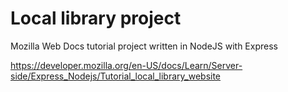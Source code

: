 # Local library project
Mozilla Web Docs tutorial project written in NodeJS with Express

https://developer.mozilla.org/en-US/docs/Learn/Server-side/Express_Nodejs/Tutorial_local_library_website
